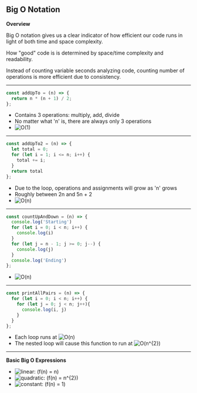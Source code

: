 ## Big O Notation

**Overview**

Big O notation gives us a clear indicator of how efficient our code runs in light of both time and space complexity.

How "good" code is is determined by space/time complexity and readability.

Instead of counting variable seconds analyzing code, counting number of operations 
is more efficient due to consistency.

****

```javascript
const addUpTo = (n) => {
  return n * (n + 1) / 2;
};
```
- Contains 3 operations: multiply, add, divide
- No matter what 'n' is, there are always only 3 operations
- <img src="https://latex.codecogs.com/gif.latex?O(1)" title="O(1)" />

****

```javascript
const addUpTo2 = (n) => {
  let total = 0;
  for (let i = 1; i <= n; i++) {
    total += i;
  }
  return total
};
```
- Due to the loop, operations and assignments will grow as 'n' grows
- Roughly between 2n and 5n + 2
- <img src="https://latex.codecogs.com/gif.latex?O(n)" title="O(n)" />

****

```javascript
const countUpAndDown = (n) => {
  console.log('Starting')
  for (let i = 0; i < n; i++) {
    console.log(i)
  }
  for (let j = n - 1; j >= 0; j--) {
    console.log(j)
  }
  console.log('Ending')
};
```
- <img src="https://latex.codecogs.com/gif.latex?O(n)" title="O(n)" />

****

```javascript
const printAllPairs = (n) => {
  for (let i = 0; i < n; i++) {
    for (let j = 0; j < n; j++){
      console.log(i, j)
    }
  }
};
```

- Each loop runs at <img src="https://latex.codecogs.com/gif.latex?O(n)" title="O(n)" />
- The nested loop will cause this function to run at <img src="https://latex.codecogs.com/gif.latex?O(n^{2})" title="O(n^{2})" />
****

**Basic Big O Expressions**

- <img src="https://latex.codecogs.com/gif.latex?linear:&space;(f(n)&space;=&space;n)" title="linear: (f(n) = n)" />
- <img src="https://latex.codecogs.com/gif.latex?quadratic:&space;(f(n)&space;=&space;n^{2})" title="quadratic: (f(n) = n^{2})" />
- <img src="https://latex.codecogs.com/gif.latex?constant:&space;(f(n)&space;=&space;1)" title="constant: (f(n) = 1)" />